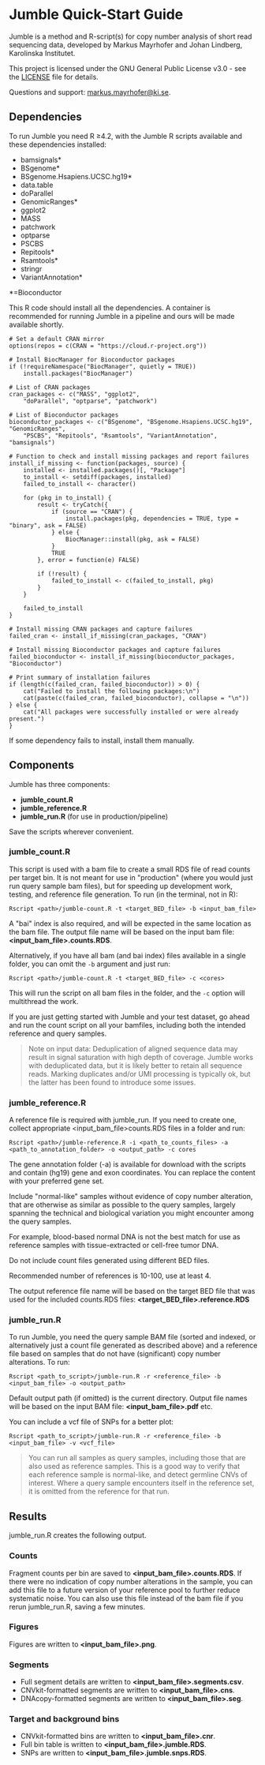 # Jumble Quick-Start Guide

Jumble is a method and R-script(s) for copy number analysis of short read sequencing data, developed by Markus Mayrhofer and Johan Lindberg, Karolinska Institutet. 

This project is licensed under the GNU General Public License v3.0 - see the [LICENSE](LICENSE) file for details.

Questions and support: markus.mayrhofer@ki.se.


## Dependencies

To run Jumble you need R ≥4.2, with the Jumble R scripts available and these dependencies installed:

* bamsignals*
* BSgenome*
* BSgenome.Hsapiens.UCSC.hg19*
* data.table
* doParallel
* GenomicRanges*
* ggplot2
* MASS
* patchwork
* optparse
* PSCBS
* Repitools*
* Rsamtools*
* stringr
* VariantAnnotation*

*=Bioconductor

This R code should install all the dependencies. A container is recommended for running Jumble in a pipeline and ours will be made available shortly.

```
# Set a default CRAN mirror
options(repos = c(CRAN = "https://cloud.r-project.org"))

# Install BiocManager for Bioconductor packages
if (!requireNamespace("BiocManager", quietly = TRUE))
    install.packages("BiocManager")

# List of CRAN packages
cran_packages <- c("MASS", "ggplot2", 
    "doParallel", "optparse", "patchwork")

# List of Bioconductor packages
bioconductor_packages <- c("BSgenome", "BSgenome.Hsapiens.UCSC.hg19", "GenomicRanges", 
    "PSCBS", "Repitools", "Rsamtools", "VariantAnnotation", "bamsignals")

# Function to check and install missing packages and report failures
install_if_missing <- function(packages, source) {
    installed <- installed.packages()[, "Package"]
    to_install <- setdiff(packages, installed)
    failed_to_install <- character()

    for (pkg in to_install) {
        result <- tryCatch({
            if (source == "CRAN") {
                install.packages(pkg, dependencies = TRUE, type = "binary", ask = FALSE)
            } else {
                BiocManager::install(pkg, ask = FALSE)
            }
            TRUE
        }, error = function(e) FALSE)

        if (!result) {
            failed_to_install <- c(failed_to_install, pkg)
        }
    }

    failed_to_install
}

# Install missing CRAN packages and capture failures
failed_cran <- install_if_missing(cran_packages, "CRAN")

# Install missing Bioconductor packages and capture failures
failed_bioconductor <- install_if_missing(bioconductor_packages, "Bioconductor")

# Print summary of installation failures
if (length(c(failed_cran, failed_bioconductor)) > 0) {
    cat("Failed to install the following packages:\n")
    cat(paste(c(failed_cran, failed_bioconductor), collapse = "\n"))
} else {
    cat("All packages were successfully installed or were already present.")
}
```

If some dependency fails to install, install them manually. 

## Components

Jumble has three components: 
* **jumble_count.R** 
* **jumble_reference.R**
* **jumble_run.R** (for use in production/pipeline)


Save the scripts wherever convenient.


### jumble_count.R

This script is used with a bam file to create a small RDS file of read counts per target bin. It is not meant for use in "production" (where you would just run query sample bam files), but for speeding up development work, testing, and reference file generation. To run (in the terminal, not in R):

```
Rscript <path>/jumble-count.R -t <target_BED_file> -b <input_bam_file>
```

A "bai" index is also required, and will be expected in the same location as the bam file. The output file name will be based on the input bam file: **<input_bam_file>.counts.RDS**.

Alternatively, if you have all bam (and bai index) files available in a single folder, you can omit the `-b` argument and just run:
```
Rscript <path>/jumble-count.R -t <target_BED_file> -c <cores>
```
This will run the script on all bam files in the folder, and the `-c` option will multithread the work.


If you are just getting started with Jumble and your test dataset, go ahead and run the count script on all your bamfiles, including both the intended reference and query samples.

> Note on input data: Deduplication of aligned sequence data may result in signal saturation with high depth of coverage. Jumble works with deduplicated data, but it is likely better to retain all sequence reads. Marking duplicates and/or UMI processing is typically ok, but the latter has been found to introduce some issues.

### jumble_reference.R

A reference file is required with jumble_run. If you need to create one, collect appropriate <input_bam_file>counts.RDS files in a folder and run:

```
Rscript <path>/jumble-reference.R -i <path_to_counts_files> -a <path_to_annotation_folder> -o <output_path> -c cores
```

The gene annotation folder (-a) is available for download with the scripts and contain (hg19) gene and exon coordinates. You can replace the content with your preferred gene set.

Include "normal-like" samples without evidence of copy number alteration, that are otherwise as similar as possible to the query samples, largely spanning the technical and biological variation you might encounter among the query samples. 

For example, blood-based normal DNA is not the best match for use as reference samples with tissue-extracted or cell-free tumor DNA.

Do not include count files generated using different BED files.

Recommended number of references is 10-100, use at least 4.

The output reference file name will be based on the target BED file that was used for the included counts.RDS files: **<target_BED_file>.reference.RDS**


### jumble_run.R

To run Jumble, you need the query sample BAM file (sorted and indexed, or alternatively just a count file generated as described above) and a reference file based on samples that do not have (significant) copy number alterations. To run:

```
Rscript <path_to_script>/jumble-run.R -r <reference_file> -b <input_bam_file> -o <output_path>
```

Default output path (if omitted) is the current directory. Output file names will be based on the input BAM file: **<input_bam_file>.pdf** etc.

You can include a vcf file of SNPs for a better plot:

```
Rscript <path_to_script>/jumble-run.R -r <reference_file> -b <input_bam_file> -v <vcf_file>
```

> You can run all samples as query samples, including those that are also used as reference samples. This is a good way to verify that each reference sample is normal-like, and detect germline CNVs of interest. Where a query sample encounters itself in the reference set, it is omitted from the reference for that run.



## Results

jumble_run.R creates the following output. 

### Counts

Fragment counts per bin are saved to **<input_bam_file>.counts.RDS**. If there were no indication of copy number alterations in the sample, you can add this file to a future version of your reference pool to further reduce systematic noise. You can also use this file instead of the bam file if you rerun jumble_run.R, saving a few minutes.

### Figures

Figures are written to **<input_bam_file>.png**. 

### Segments

* Full segment details are written to **<input_bam_file>.segments.csv**.
* CNVkit-formatted segments are written to **<input_bam_file>.cns**. 
* DNAcopy-formatted segments are written to **<input_bam_file>.seg**. 

### Target and background bins

* CNVkit-formatted bins are written to **<input_bam_file>.cnr**.
* Full bin table is written to **<input_bam_file>.jumble.RDS**.
* SNPs are written to **<input_bam_file>.jumble.snps.RDS**.